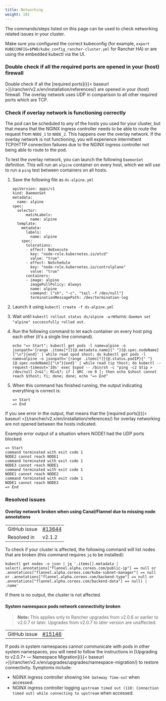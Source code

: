```yaml
---
title: Networking
weight: 102
---
```


The commands/steps listed on this page can be used to check networking related issues in your cluster.

Make sure you configured the correct kubeconfig (for example, `export KUBECONFIG=$PWD/kube_config_rancher-cluster.yml` for Rancher HA) or are using the embedded kubectl via the UI.

### Double check if all the required ports are opened in your (host) firewall

Double check if all the [required ports]({{< baseurl >}}/rancher/v2.x/en/installation/references/) are opened in your (host) firewall. The overlay network uses UDP in comparison to all other required ports which are TCP.

### Check if overlay network is functioning correctly

The pod can be scheduled to any of the hosts you used for your cluster, but that means that the NGINX ingress controller needs to be able to route the request from `NODE_1` to `NODE_2`. This happens over the overlay network. If the overlay network is not functioning, you will experience intermittent TCP/HTTP connection failures due to the NGINX ingress controller not being able to route to the pod.

To test the overlay network, you can launch the following `DaemonSet` definition. This will run an `alpine` container on every host, which we will use to run a `ping` test between containers on all hosts.

1. Save the following file as `ds-alpine.yml`

    ```
    apiVersion: apps/v1
    kind: DaemonSet
    metadata:
      name: alpine
    spec:
      selector:
          matchLabels:
            name: alpine
      template:
        metadata:
          labels:
            name: alpine
        spec:
          tolerations:
          - effect: NoExecute
            key: "node-role.kubernetes.io/etcd"
            value: "true"
          - effect: NoSchedule
            key: "node-role.kubernetes.io/controlplane"
            value: "true"
          containers:
          - image: alpine
            imagePullPolicy: Always
            name: alpine
            command: ["sh", "-c", "tail -f /dev/null"]
            terminationMessagePath: /dev/termination-log
    ```

2. Launch it using `kubectl create -f ds-alpine.yml`
3. Wait until `kubectl rollout status ds/alpine -w` returns: `daemon set "alpine" successfully rolled out`.
4. Run the following command to let each container on every host ping each other (it's a single line command).

    ```
    echo "=> Start"; kubectl get pods -l name=alpine -o jsonpath='{range .items[*]}{@.metadata.name}{" "}{@.spec.nodeName}{"\n"}{end}' | while read spod shost; do kubectl get pods -l name=alpine -o jsonpath='{range .items[*]}{@.status.podIP}{" "}{@.spec.nodeName}{"\n"}{end}' | while read tip thost; do kubectl --request-timeout='10s' exec $spod -- /bin/sh -c "ping -c2 $tip > /dev/null 2>&1"; RC=$?; if [ $RC -ne 0 ]; then echo $shost cannot reach $thost; fi; done; done; echo "=> End"
    ```

5. When this command has finished running, the output indicating everything is correct is:

    ```
    => Start
    => End
    ```

If you see error in the output, that means that the [required ports]({{< baseurl >}}/rancher/v2.x/en/installation/references/) for overlay networking are not opened between the hosts indicated.

Example error output of a situation where NODE1 had the UDP ports blocked.

```
=> Start
command terminated with exit code 1
NODE2 cannot reach NODE1
command terminated with exit code 1
NODE3 cannot reach NODE1
command terminated with exit code 1
NODE1 cannot reach NODE2
command terminated with exit code 1
NODE1 cannot reach NODE3
=> End
```

### Resolved issues

#### Overlay network broken when using Canal/Flannel due to missing node annotations

| | |
|------------|------------|
| GitHub issue | [#13644](https://github.com/rancher/rancher/issues/13644) |
| Resolved in |  v2.1.2 |

To check if your cluster is affected, the following command will list nodes that are broken (this command requires `jq` to be installed):

```
kubectl get nodes -o json | jq '.items[].metadata | select(.annotations["flannel.alpha.coreos.com/public-ip"] == null or .annotations["flannel.alpha.coreos.com/kube-subnet-manager"] == null or .annotations["flannel.alpha.coreos.com/backend-type"] == null or .annotations["flannel.alpha.coreos.com/backend-data"] == null) | .name'
```

If there is no output, the cluster is not affected.

#### System namespace pods network connectivity broken

> **Note:** This applies only to Rancher upgrades from v2.0.6 or earlier to v2.0.7 or later. Upgrades from v2.0.7 to later version are unaffected.

| | |
|------------|------------|
| GitHub issue | [#15146](https://github.com/rancher/rancher/issues/15146) |

If pods in system namespaces cannot communicate with pods in other system namespaces, you will need to follow the instructions in [Upgrading to v2.0.7+ — Namespace Migration]({{< baseurl >}}/rancher/v2.x/en/upgrades/upgrades/namespace-migration/) to restore connectivity. Symptoms include:

- NGINX ingress controller showing `504 Gateway Time-out` when accessed.
- NGINX ingress controller logging `upstream timed out (110: Connection timed out) while connecting to upstream` when accessed.
